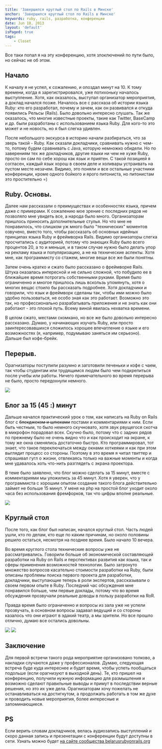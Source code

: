 ```yaml
---
title: 'Завершился круглый стол по Rails в Минске'
anchor: 'Завершился круглый стол по Rails в Минске'
keywords: ruby, rails, разработка, конференции
date: Jun 18, 2013
layout: 'default'
isPaged: true
tags:
    - Closet
---
```


Все таки попал я на эту конференцию, хотя злоключений по пути было, но сейчас не об этом.

## Начало

К началу я не успел, к сожалению, и опоздал минут на 10. К тому времени, когда я зарегистрировался, уже потихоньку началось выступление. Хотя, как оказалось, выступал организатор мероприятия, а доклад начался позже. Началось все с рассказа об истории языка Ruby: кто его разработал, почему и зачем, как он развивался и откуда появились Рельсы (Rails). Было довольно интересно слушать. Так же оказалось, что многие известные проекты, такие как Twitter, BaseCamp и др. были разработаны с использованием языка Ruby. Для кого-то это может и не новость, но я был слегка удивлен.

После небольшого экскурса в историю начали разбираться, что за зверь такой - Ruby. Как сказали докладчики, сравнивать нужно с чем-то, потому будем сравнивать с Java, которую немножко обидели. Но по заверениям тех же докладчиков, другие языки ни чем не хуже Ruby, просто он сам по себе хорош как язык и приятен. С такой позицией я согласен, каждый язык хорош в своем деле и холивары устраивать на пустом месте незачем. Видимо, это поняли и все остальные участники конференции, кроме одного бойкого и ярого питониста, но питонистам это простительно =)

## Ruby. Основы.

Далее нам рассказали о преимуществах и особенностях языка, причем даже с примерами. К сожалению мое зрение с последних рядов не позволяло мне увидеть все, а народа было много. Организаторам пришлось приносить дополнительные стулья. Но что мне не понравилось, что слишком уж много было "технических" моментов озвучено, вместо того, чтобы рассказать об основных идейных принципах языка Ruby и фреймворка Rails. Видимо организаторы слегка просчитались с аудиторией, потому что знающих Ruby было всего процентов 20, а то и меньше, и в таком случае нужно было делать упор на рекламу языка и популяризацию, а не на технические аспекты. Хотя мне, как программисту со стажем, многие вещи все же были понятны.

Затем очень кратко и сжато было рассказано о фреймворке Rails. Штука оказалась интересной и не сильно сложной, что побудило ее в ближайшее время потрогать собственными руками. Время было ограниченно и многое пришлось лишь вскользь упомянуть, хотя о многих вещас стоило бы рассказать подробнее. Хотя докладчики и говорили, что язык и фреймворк сделаны так, чтобы ими можно было удобно пользоваться, не особо зная как это работает. Возможно это так, но профессионально разрабатывать приложения и не знать как они работают - это плохой путь. Всему виной явилась нехватка времени.

В целом сжато, местами скомкано, но все же было довольно интересно рассказано. Думаю, у начинающих изучать Ruby, или просто заинтересовавшихся сложилось хорошее впечатление о языке и его возможностях (я, например, подумываю заняться им серьезно). Дальше был кофе-брейк.

## Перерыв.

Орагнизаторы поступили разумно и заготовили печеньки и кофе с чаем, так чтобы студентам или трудящимся людям было чем подкрепиться после учебы или работы. Ничего примечательного во время перерыва не было, просто передохнули немного.

![](http://klimchuk.com/upload/posts/zavershilsja-kruglyj-stol-po-rails-v-minske/1.jpg)

## Блог за 15 (45 :) минут

Дальше начался практический урок о том, как написать на Ruby on Rails блог с ~~блекджеком и шлюхами~~ постами и комментариями к ним. Если быть честным, то было немного скучновато, хотя звук рвущегося скотча в микрофон порадовал всех. Скучно было, потому что с задних рядов по прежнему было не очень видно что и как происходит на экране, к тому же окна сменялись достаточно быстро. Кто программировал, тот знает, что такое переключаться между окнами хоткеями и как при этом выглядит процесс со стороны. Поэтому в это время я читал твиттер и спрашивал гугл о жизни, отвлекаясь только на важные моменты и когда мне удавалось хоть что-нить разглядеть с экрана проектора.

В теме было заявлено, что блог можно сделать за 15 минут, вместе с комментариями мы уложились за 45 минут. Хотя я уверен, что у программиста с хорошим опытом создание такого блога действительно займет не больше 15 минут. У меня на php на простой блог уходит около часа без использования фремфорков, так что цифры вполне реальные.

![](http://klimchuk.com/upload/posts/zavershilsja-kruglyj-stol-po-rails-v-minske/3.jpg)

## Круглый стол

После того, как блог был написан, начался круглый стол. Часть людей ушли, кто по делам, кто еще по каким причинам, но около половины решило остаться, несмотря на позднее время. Было начало 10 вечера.

Во время круглого стола технические вопросы уже не рассматривались. Говорили больше об экономической составляющей разработки на Ruby on Rails и перспективах развития как языка, так и сферы применения возможностей технологии. Было затронуто множество вопросов касательно стоимости разработки на Ruby, были описаны проблемы поиска первого проекта для разработки, докладчики, выступающие теперь в роли экспертов, рассказывали о своем первом опыте в Ruby. Последний час обсуждения мне понравился больше, чем первые доклады, потому что во время обсуждения прозвучали реальные доводы в пользу разработки на RoR.

Правда время было ограниченно и вопросы из зала уже не успели прозвучать, в основном вопросы задавал ведущий и со стороны казалось что они играют в эдакий театр, а мы зрители. Но все прошло отлично, думаю все остались довольны.

![](http://klimchuk.com/upload/posts/zavershilsja-kruglyj-stol-po-rails-v-minske/4.jpg)
![](http://klimchuk.com/upload/posts/zavershilsja-kruglyj-stol-po-rails-v-minske/5.jpg)

## Заключение

Для первой встречи такого рода мероприятие организовано толково, а накладки случаются даже у профессионалов. Думаю, следующая встреча буде куда интереснее и будет время, чтобы успеть пообщаться подольше (если орагнизуют в выходной день). Те, кто пришел на конференцию, получили нужную информацию для размышления и возможно сделают правильные выводы и примут в последствии верные решения, но это их уже дела. Орагнизаторам хочу пожелать не останавливаться на достигнутом, а продолжать работать в том же духе и проводить новые мероприятия, более интересные и запоминающиеся.

## PS

Если верить словам докладчиков, велась аудиозапись выступлений и скоро данная запись и презенетации с конференции будут доступны в сети. Узнать можно будет [на сайте сообщества belarusrubyonrails.org](http://belarusrubyonrails.org)
